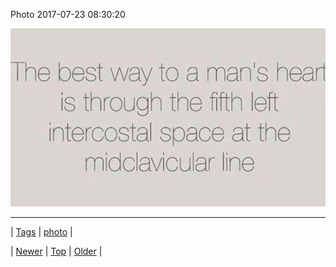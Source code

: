 <!--
title: Photo 2017-07-23 08
date: 2020-06-28T15:27:00.169Z
tags: photo
-->


Photo 2017-07-23 08:30:20

![](163319974976-0.jpg)

<!--BOTTOM-POST-NAVIGATION-->
---

| [Tags](tags.md) | [photo](tag-photo.md) |

| [Newer](163296051189.md) | [Top](index.md) | [Older](163553957914.md) |